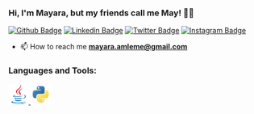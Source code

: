 ### Hi, I'm Mayara, but my friends call me May! 👋😎


[![Github Badge](https://img.shields.io/badge/-Github-000?style=flat-square&logo=Github&logoColor=white&link=https://github.com/mayleme)](https://github.com/mayleme)
[![Linkedin Badge](https://img.shields.io/badge/-LinkedIn-blue?style=flat-square&logo=Linkedin&logoColor=white&link=https://www.linkedin.com/in/mayara-amaral-leme-46533b62)](https://www.linkedin.com/in//mayara-amaral-leme-46533b62)
[![Twitter Badge](https://img.shields.io/badge/-Twitter-1ca0f1?style=flat-square&labelColor=1ca0f1&logo=twitter&logoColor=white&link=https://twitter.com/may_amleme)](https://twitter.com/may_amleme)
[![Instagram Badge](https://img.shields.io/badge/Instagram-E4405F?style=flat-the-badge&logo=instagram&logoColor=white&link=https://www.instagram.com/may.leme/)](https://www.instagram.com/may.leme/)

- 📫 How to reach me **mayara.amleme@gmail.com**


<h3 align="left">Languages and Tools:</h3>
<p align="left"> <a href="https://www.java.com" target="_blank"> <img src="https://raw.githubusercontent.com/devicons/devicon/master/icons/java/java-original.svg" alt="java" width="40" height="40"/> </a> <a href="https://www.python.org" target="_blank"> <img src="https://raw.githubusercontent.com/devicons/devicon/master/icons/python/python-original.svg" alt="python" width="40" height="40"/> </a> </p>
